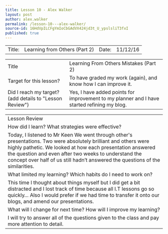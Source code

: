 ```yaml
---
title: Lesson 10 - Alex Walker
layout: post
author: alex.walker
permalink: /lesson-10---alex-walker/
source-id: 16HdVpILCFgYmIoCbGAdVX424jd3t_U_ypslsliT3fxI
published: true
---
```

<table>
  <tr>
    <td>Title:  </td>
    <td>Learning from Others (Part 2)</td>
    <td> Date:  </td>
    <td>11/12/16</td>
  </tr>
</table>


<table>
  <tr>
    <td>Title</td>
    <td>Learning From Others Mistakes (Part 2)</td>
  </tr>
  <tr>
    <td>Target for this lesson?</td>
    <td>To have graded my work (again), and know how I can improve it.</td>
  </tr>
  <tr>
    <td>Did I reach my target? 
(add details to "Lesson Review")</td>
    <td>Yes, I have added points for improvement to my planner and I have started refining my blog.</td>
  </tr>
</table>


<table>
  <tr>
    <td>Lesson Review</td>
  </tr>
  <tr>
    <td>How did I learn? What strategies were effective? </td>
  </tr>
  <tr>
    <td>Today, I listened to Mr Keen We went through other's presentations. Two were absolutely brilliant and others were highly pathetic. We looked at how each presentation answered the question and even after two weeks to understand the concept over half of us still hadn’t answered the questions of the similarities.</td>
  </tr>
  <tr>
    <td>What limited my learning? Which habits do I need to work on? </td>
  </tr>
  <tr>
    <td>This time I thought about things myself but I did get a bit distracted and I lost track of time because all I.T lessons go so quickly… Also I would prefer if we had time to transfer it onto our blogs, and amend our presentations.</td>
  </tr>
  <tr>
    <td>What will I change for next time? How will I improve my learning?</td>
  </tr>
  <tr>
    <td>I will try to answer all of the questions given to the class and pay more attention to detail.</td>
  </tr>
</table>


